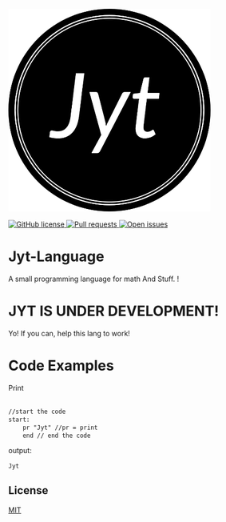 ![alt text](https://github.com/1Chip1/Jyt-Language/blob/main/logo.png?raw=true)

<a href="https://github.com/1Chip1/Jyt-Language/blob/master/LICENSE">
    <img alt="GitHub license" src="https://img.shields.io/github/license/1Chip1/Jyt-Language">
</a>
<a href="https://github.com/1Chip1/Jyt-Language/issues">
    <img alt="Pull requests" src="https://shields.io/github/issues-pr/1Chip1/Jyt-Language">
</a>
<a href="https://github.com/1Chip1/Jyt-Language/issues">
    <img alt="Open issues" src="https://shields.io/github/issues/1Chip1/Jyt-Language">
</a>

# Jyt-Language
A small programming language for math And Stuff.
!
# JYT IS UNDER DEVELOPMENT!
Yo! If you can, help this lang to work!
# Code Examples
Print
```

//start the code
start:
    pr "Jyt" //pr = print
    end // end the code
```
output:
```
Jyt
```


## License
[MIT](https://github.com/1Chip1/Jyt-Language/blob/main/LICENSE)
